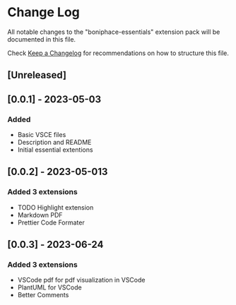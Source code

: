 # Change Log

All notable changes to the "boniphace-essentials" extension pack will be documented in this file.

Check [Keep a Changelog](http://keepachangelog.com/) for recommendations on how to structure this file.

## [Unreleased]

## [0.0.1] - 2023-05-03

### Added

- Basic VSCE files
- Description and README
- Initial essential extentions

## [0.0.2] - 2023-05-013

### Added 3 extensions

- TODO Highlight extension
- Markdown PDF
- Prettier Code Formater

## [0.0.3] - 2023-06-24

### Added 3 extensions

- VSCode pdf for pdf visualization in VSCode
- PlantUML for VSCode
- Better Comments
